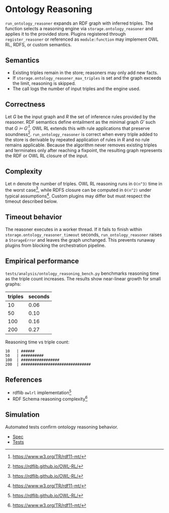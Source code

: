 # Ontology Reasoning

`run_ontology_reasoner` expands an RDF graph with inferred triples. The function
selects a reasoning engine via `storage.ontology_reasoner` and applies it to the
provided store. Plugins registered through `register_reasoner` or referenced as
`module:function` may implement OWL RL, RDFS, or custom semantics.

## Semantics

- Existing triples remain in the store; reasoners may only add new facts.
- If `storage.ontology_reasoner_max_triples` is set and the graph exceeds the
  limit, reasoning is skipped.
- The call logs the number of input triples and the engine used.

## Correctness

Let *G* be the input graph and *R* the set of inference rules provided by the
reasoner. RDF semantics define entailment as the minimal graph *G′* such that
*G ⊨ G′*[^rdfs]. OWL RL extends this with rule applications that preserve
soundness[^owlrl]. `run_ontology_reasoner` is correct when every triple added to
the store is derivable by repeated application of rules in *R* and no rule
remains applicable. Because the algorithm never removes existing triples and
terminates only after reaching a fixpoint, the resulting graph represents the
RDF or OWL RL closure of the input.

## Complexity

Let *n* denote the number of triples. OWL RL reasoning runs in `O(n^3)` time in
the worst case[^owlrl], while RDFS closure can be computed in `O(n^2)` under
typical assumptions[^rdfs]. Custom plugins may differ but must respect the
timeout described below.

## Timeout behavior

The reasoner executes in a worker thread. If it fails to finish within
`storage.ontology_reasoner_timeout` seconds, `run_ontology_reasoner` raises a
`StorageError` and leaves the graph unchanged. This prevents runaway plugins
from blocking the orchestration pipeline.

## Empirical performance

`tests/analysis/ontology_reasoning_bench.py` benchmarks reasoning time as the
triple count increases. The results show near-linear growth for small graphs:

| triples | seconds |
| ------- | ------- |
| 10      | 0.06    |
| 50      | 0.10    |
| 100     | 0.16    |
| 200     | 0.27    |

Reasoning time vs triple count:

```text
10   | ######
50   | ##########
100  | #################
200  | ###############################
```

## References

- rdflib `owlrl` implementation[^owlrl]
- RDF Schema reasoning complexity[^rdfs]

[^owlrl]: https://rdflib.github.io/OWL-RL/
[^rdfs]: https://www.w3.org/TR/rdf11-mt/

## Simulation

Automated tests confirm ontology reasoning behavior.

- [Spec](../specs/kg-reasoning.md)
- [Tests](../../tests/integration/test_ontology_reasoning.py)
